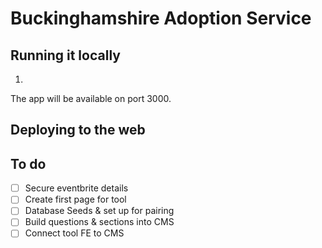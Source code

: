 # Buckinghamshire Adoption Service


## Running it locally

1.

The app will be available on port 3000.

## Deploying to the web


## To do
- [ ] Secure eventbrite details
- [ ] Create first page for tool
- [ ] Database Seeds & set up for pairing
- [ ] Build questions & sections into CMS
- [ ] Connect tool FE to CMS
